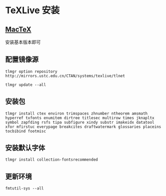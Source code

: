 # TeXLive 安装

## [MacTeX](https://www.tug.org/mactex/)

安装基本版本即可

## 配置镜像源

```
tlmgr option repository http://mirrors.ustc.edu.cn/CTAN/systems/texlive/tlnet

tlmgr update --all
```

## 安装包

```
tlmgr install ctex environ trimspaces zhnumber ntheorem amsmath hyperref txfonts enumitem dirtree titlesec multirow times jknapltx symbol zapfding rsfs tipa subfigure xindy substr imakeidx datatool xfor mfirstuc everypage breakcites draftwatermark glossaries placeins tocbibind footmisc
```

## 安装默认字体

```
tlmgr install collection-fontsrecommended
```

## 更新环境

```
fmtutil-sys --all
```
